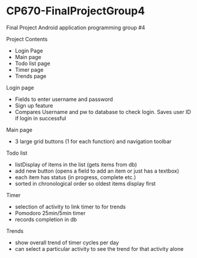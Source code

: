 # CP670-FinalProjectGroup4
Final Project Android application programming group #4

Project Contents
- Login Page
- Main page
- Todo list page
- Timer page
- Trends page


Login page
- Fields to enter username and password
- Sign up feature
- Compares Username and pw to database to check login. Saves user ID if login in successful

Main page
- 3 large grid buttons (1 for each function) and navigation toolbar

Todo list
- listDisplay of items in the list (gets items from db)
- add new button (opens a field to add an item or just has a textbox)
- each item has status (in progress, complete etc.)
- sorted in chronological order so oldest items display first

Timer
- selection of activity to link timer to for trends
- Pomodoro 25min/5min timer
- records completion in db

Trends
- show overall trend of timer cycles per day
- can select a particular activity to see the trend for that activity alone
